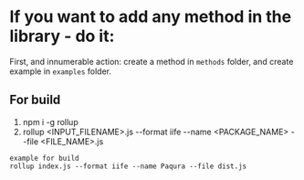 # If you want to add any method in the library - do it:

First, and innumerable action: create a method in ```methods``` folder, and create example in ```examples``` folder.

## For build

1) npm i -g rollup
2) rollup <INPUT_FILENAME>.js --format iife --name <PACKAGE_NAME> --file <FILE_NAME>.js

```
example for build
rollup index.js --format iife --name Paqura --file dist.js
```
